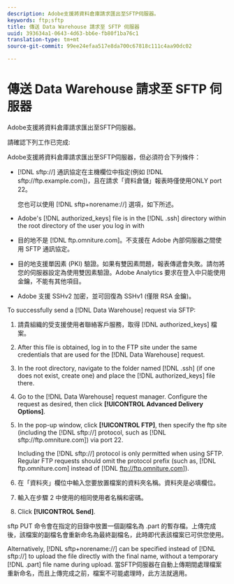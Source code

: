 ```yaml
---
description: Adobe支援將資料倉庫請求匯出至SFTP伺服器。
keywords: ftp;sftp
title: 傳送 Data Warehouse 請求至 SFTP 伺服器
uuid: 393634a1-0643-4d63-bb6e-fb80f1ba76c1
translation-type: tm+mt
source-git-commit: 99ee24efaa517e8da700c67818c111c4aa90dc02

---
```



# 傳送 Data Warehouse 請求至 SFTP 伺服器

Adobe支援將資料倉庫請求匯出至SFTP伺服器。

請確認下列工作已完成:

Adobe支援將資料倉庫請求匯出至SFTP伺服器，但必須符合下列條件：

* [!DNL sftp://] 通訊協定在主機欄位中指定(例如 [!DNL sftp://ftp.example.com])，且在請求「資料倉儲」報表時僅使用ONLY port 22。

   您也可以使用 [!DNL sftp+norename://] 選項，如下所述。

* Adobe's [!DNL authorized_keys] file is in the [!DNL .ssh] directory within the root directory of the user you log in with

* 目的地不是 [!DNL ftp.omniture.com]。不支援在 Adobe 內部伺服器之間使用 SFTP 通訊協定。
* 目的地支援單因素 (PKI) 驗證。如果有雙因素問題，報表傳遞會失敗。請勿將您的伺服器設定為使用雙因素驗證。Adobe Analytics 要求在登入中只能使用金鑰，不能有其他項目。
* Adobe 支援 SSHv2 加密，並可回復為 SSHv1 (僅限 RSA 金鑰)。

To successfully send a [!DNL Data Warehouse] request via SFTP:

1. 請貴組織的受支援使用者聯絡客戶服務，取得 [!DNL authorized_keys] 檔案。
1. After this file is obtained, log in to the FTP site under the same credentials that are used for the [!DNL Data Warehouse] request.
1. In the root directory, navigate to the folder named [!DNL .ssh] (if one does not exist, create one) and place the [!DNL authorized_keys] file there.

1. Go to the [!DNL Data Warehouse] request manager. Configure the request as desired, then click **[!UICONTROL Advanced Delivery Options]**.

1. In the pop-up window, click **[!UICONTROL FTP]**, then specify the ftp site (including the [!DNL sftp://] protocol, such as [!DNL sftp://ftp.omniture.com]) via port 22.

   Including the [!DNL sftp://] protocol is only permitted when using SFTP. Regular FTP requests should omit the protocol prefix (such as, [!DNL ftp.omniture.com] instead of [!DNL ftp://ftp.omniture.com]).

1. 在「資料夾」欄位中輸入您要放置檔案的資料夾名稱。資料夾是必填欄位。
1. 輸入在步驟 2 中使用的相同使用者名稱和密碼。
1. Click **[!UICONTROL Send]**.

sftp PUT 命令會在指定的目錄中放置一個副檔名為 .part 的暫存檔。上傳完成後，該檔案的副檔名會重新命名為最終副檔名，此時即代表該檔案已可供您使用。

Alternatively, [!DNL sftp+norename://] can be specified instead of [!DNL sftp://] to upload the file directly with the final name, without a temporary [!DNL .part] file name during upload. 當SFTP伺服器在自動上傳期間處理檔案重新命名，而且上傳完成之前，檔案不可能處理時，此方法就適用。
